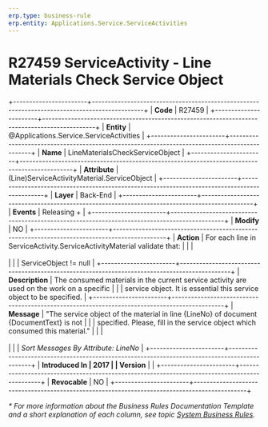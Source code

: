 ```yaml
---
erp.type: business-rule
erp.entity: Applications.Service.ServiceActivities
---
```


# R27459 ServiceActivity - Line Materials Check Service Object
+-----------------------+----------------------------------------------------------------------------------------------+
| **Code**              | R27459                                                                                       |
+-----------------------+----------------------------------------------------------------------------------------------+
| **Entity**            | @Applications.Service.ServiceActivities                                                      |
+-----------------------+----------------------------------------------------------------------------------------------+
| **Name**              | LineMaterialsCheckServiceObject                                                              |
+-----------------------+----------------------------------------------------------------------------------------------+
| **Attribute**         | (Line)ServiceActivityMaterial.ServiceObject                                                  |
+-----------------------+----------------------------------------------------------------------------------------------+
| **Layer**             | Back-End                                                                                     |
+-----------------------+----------------------------------------------------------------------------------------------+
| **Events**            | Releasing +                                                                                  |
+-----------------------+----------------------------------------------------------------------------------------------+
| **Modify**            | NO                                                                                           |
+-----------------------+----------------------------------------------------------------------------------------------+
| **Action**            | For each line in ServiceActivity.ServiceActivityMaterial validate that:                      |
|                       | <br/><br/>                                                                                   |
|                       | ServiceObject != null                                                                        |
+-----------------------+----------------------------------------------------------------------------------------------+
| **Description**       | The consumed materials in the current service activity are used on the work on a specific    |
|                       | service object. It is essential this service object to be specified.                         |
+-----------------------+----------------------------------------------------------------------------------------------+
| **Message**           | \"The service object of the material in line {LineNo} of document {DocumentText} is not      |
|                       | specified. Please, fill in the service object which consumed this material.\"                |
|                       | <br/><br/>                                                                                   |
|                       | *Sort Messages By Attribute: LineNo*                                                         |
+-----------------------+----------------------------------------------------------------------------------------------+
| **Introduced In       | 2017                                                                                         |
| Version**             |                                                                                              |
+-----------------------+----------------------------------------------------------------------------------------------+
| **Revocable**         | NO                                                                                           |
+-----------------------+----------------------------------------------------------------------------------------------+

*\* For more information about the Business Rules Documentation Template and a short explanation of each column, see
topic [System Business Rules](../templates/template-description-system-business-rules.md).*
